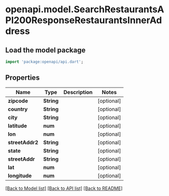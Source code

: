 # openapi.model.SearchRestaurantsAPI200ResponseRestaurantsInnerAddress

## Load the model package
```dart
import 'package:openapi/api.dart';
```

## Properties
Name | Type | Description | Notes
------------ | ------------- | ------------- | -------------
**zipcode** | **String** |  | [optional] 
**country** | **String** |  | [optional] 
**city** | **String** |  | [optional] 
**latitude** | **num** |  | [optional] 
**lon** | **num** |  | [optional] 
**streetAddr2** | **String** |  | [optional] 
**state** | **String** |  | [optional] 
**streetAddr** | **String** |  | [optional] 
**lat** | **num** |  | [optional] 
**longitude** | **num** |  | [optional] 

[[Back to Model list]](../README.md#documentation-for-models) [[Back to API list]](../README.md#documentation-for-api-endpoints) [[Back to README]](../README.md)


